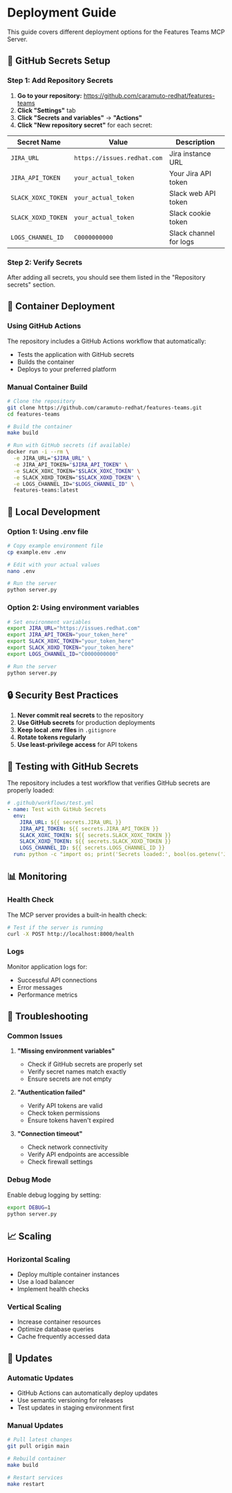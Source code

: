# Deployment Guide

This guide covers different deployment options for the Features Teams MCP Server.

## 🚀 GitHub Secrets Setup

### Step 1: Add Repository Secrets

1. **Go to your repository:** https://github.com/caramuto-redhat/features-teams
2. **Click "Settings"** tab
3. **Click "Secrets and variables"** → **"Actions"**
4. **Click "New repository secret"** for each secret:

| Secret Name | Value | Description |
|-------------|-------|-------------|
| `JIRA_URL` | `https://issues.redhat.com` | Jira instance URL |
| `JIRA_API_TOKEN` | `your_actual_token` | Your Jira API token |
| `SLACK_XOXC_TOKEN` | `your_actual_token` | Slack web API token |
| `SLACK_XOXD_TOKEN` | `your_actual_token` | Slack cookie token |
| `LOGS_CHANNEL_ID` | `C0000000000` | Slack channel for logs |

### Step 2: Verify Secrets

After adding all secrets, you should see them listed in the "Repository secrets" section.

## 🐳 Container Deployment

### Using GitHub Actions

The repository includes a GitHub Actions workflow that automatically:
- Tests the application with GitHub secrets
- Builds the container
- Deploys to your preferred platform

### Manual Container Build

```bash
# Clone the repository
git clone https://github.com/caramuto-redhat/features-teams.git
cd features-teams

# Build the container
make build

# Run with GitHub secrets (if available)
docker run -i --rm \
  -e JIRA_URL="$JIRA_URL" \
  -e JIRA_API_TOKEN="$JIRA_API_TOKEN" \
  -e SLACK_XOXC_TOKEN="$SLACK_XOXC_TOKEN" \
  -e SLACK_XOXD_TOKEN="$SLACK_XOXD_TOKEN" \
  -e LOGS_CHANNEL_ID="$LOGS_CHANNEL_ID" \
  features-teams:latest
```

## 🔧 Local Development

### Option 1: Using .env file

```bash
# Copy example environment file
cp example.env .env

# Edit with your actual values
nano .env

# Run the server
python server.py
```

### Option 2: Using environment variables

```bash
# Set environment variables
export JIRA_URL="https://issues.redhat.com"
export JIRA_API_TOKEN="your_token_here"
export SLACK_XOXC_TOKEN="your_token_here"
export SLACK_XOXD_TOKEN="your_token_here"
export LOGS_CHANNEL_ID="C0000000000"

# Run the server
python server.py
```

## 🔒 Security Best Practices

1. **Never commit real secrets** to the repository
2. **Use GitHub secrets** for production deployments
3. **Keep local .env files** in `.gitignore`
4. **Rotate tokens regularly**
5. **Use least-privilege access** for API tokens

## 🧪 Testing with GitHub Secrets

The repository includes a test workflow that verifies GitHub secrets are properly loaded:

```yaml
# .github/workflows/test.yml
- name: Test with GitHub Secrets
  env:
    JIRA_URL: ${{ secrets.JIRA_URL }}
    JIRA_API_TOKEN: ${{ secrets.JIRA_API_TOKEN }}
    SLACK_XOXC_TOKEN: ${{ secrets.SLACK_XOXC_TOKEN }}
    SLACK_XOXD_TOKEN: ${{ secrets.SLACK_XOXD_TOKEN }}
    LOGS_CHANNEL_ID: ${{ secrets.LOGS_CHANNEL_ID }}
  run: python -c "import os; print('Secrets loaded:', bool(os.getenv('JIRA_URL')))"
```

## 📊 Monitoring

### Health Check

The MCP server provides a built-in health check:

```bash
# Test if the server is running
curl -X POST http://localhost:8000/health
```

### Logs

Monitor application logs for:
- Successful API connections
- Error messages
- Performance metrics

## 🚨 Troubleshooting

### Common Issues

1. **"Missing environment variables"**
   - Check if GitHub secrets are properly set
   - Verify secret names match exactly
   - Ensure secrets are not empty

2. **"Authentication failed"**
   - Verify API tokens are valid
   - Check token permissions
   - Ensure tokens haven't expired

3. **"Connection timeout"**
   - Check network connectivity
   - Verify API endpoints are accessible
   - Check firewall settings

### Debug Mode

Enable debug logging by setting:

```bash
export DEBUG=1
python server.py
```

## 📈 Scaling

### Horizontal Scaling

- Deploy multiple container instances
- Use a load balancer
- Implement health checks

### Vertical Scaling

- Increase container resources
- Optimize database queries
- Cache frequently accessed data

## 🔄 Updates

### Automatic Updates

- GitHub Actions can automatically deploy updates
- Use semantic versioning for releases
- Test updates in staging environment first

### Manual Updates

```bash
# Pull latest changes
git pull origin main

# Rebuild container
make build

# Restart services
make restart
```
